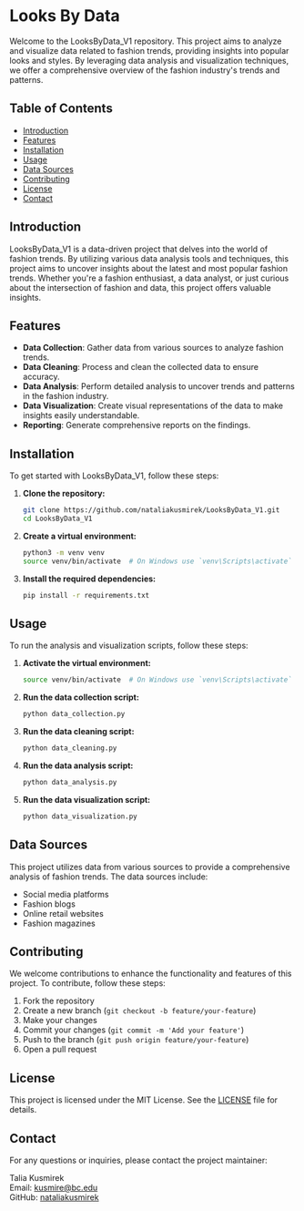 # Looks By Data

Welcome to the LooksByData_V1 repository. This project aims to analyze and visualize data related to fashion trends, providing insights into popular looks and styles. By leveraging data analysis and visualization techniques, we offer a comprehensive overview of the fashion industry's trends and patterns.

## Table of Contents

- [Introduction](#introduction)
- [Features](#features)
- [Installation](#installation)
- [Usage](#usage)
- [Data Sources](#data-sources)
- [Contributing](#contributing)
- [License](#license)
- [Contact](#contact)

## Introduction

LooksByData_V1 is a data-driven project that delves into the world of fashion trends. By utilizing various data analysis tools and techniques, this project aims to uncover insights about the latest and most popular fashion trends. Whether you're a fashion enthusiast, a data analyst, or just curious about the intersection of fashion and data, this project offers valuable insights.

## Features

- **Data Collection**: Gather data from various sources to analyze fashion trends.
- **Data Cleaning**: Process and clean the collected data to ensure accuracy.
- **Data Analysis**: Perform detailed analysis to uncover trends and patterns in the fashion industry.
- **Data Visualization**: Create visual representations of the data to make insights easily understandable.
- **Reporting**: Generate comprehensive reports on the findings.

## Installation

To get started with LooksByData_V1, follow these steps:

1. **Clone the repository:**
   ```sh
   git clone https://github.com/nataliakusmirek/LooksByData_V1.git
   cd LooksByData_V1
   ```

2. **Create a virtual environment:**
   ```sh
   python3 -m venv venv
   source venv/bin/activate  # On Windows use `venv\Scripts\activate`
   ```

3. **Install the required dependencies:**
   ```sh
   pip install -r requirements.txt
   ```

## Usage

To run the analysis and visualization scripts, follow these steps:

1. **Activate the virtual environment:**
   ```sh
   source venv/bin/activate  # On Windows use `venv\Scripts\activate`
   ```

2. **Run the data collection script:**
   ```sh
   python data_collection.py
   ```

3. **Run the data cleaning script:**
   ```sh
   python data_cleaning.py
   ```

4. **Run the data analysis script:**
   ```sh
   python data_analysis.py
   ```

5. **Run the data visualization script:**
   ```sh
   python data_visualization.py
   ```

## Data Sources

This project utilizes data from various sources to provide a comprehensive analysis of fashion trends. The data sources include:

- Social media platforms
- Fashion blogs
- Online retail websites
- Fashion magazines

## Contributing

We welcome contributions to enhance the functionality and features of this project. To contribute, follow these steps:

1. Fork the repository
2. Create a new branch (`git checkout -b feature/your-feature`)
3. Make your changes
4. Commit your changes (`git commit -m 'Add your feature'`)
5. Push to the branch (`git push origin feature/your-feature`)
6. Open a pull request

## License

This project is licensed under the MIT License. See the [LICENSE](LICENSE) file for details.

## Contact

For any questions or inquiries, please contact the project maintainer:

Talia Kusmirek  
Email: [kusmire@bc.edu](mailto:kusmire@bc.edu)  
GitHub: [nataliakusmirek](https://github.com/nataliakusmirek)
